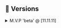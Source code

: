 <h2>📄 Versions</h2>

<details>
 <summary>M.V.P 'beta' @ [11.11.11]</summary>

 <ul>
  <li>Required Configuarations</li>
  <li>Basic Optimizations</li>
 </ul>
 </details>